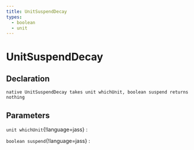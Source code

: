 ```yaml
---
title: UnitSuspendDecay
types:
  - boolean
  - unit
---
```


# UnitSuspendDecay

## Declaration

```jass
native UnitSuspendDecay takes unit whichUnit, boolean suspend returns nothing
```

## Parameters
`unit whichUnit`{!language=jass}
: 

`boolean suspend`{!language=jass}
: 
